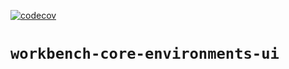 [![codecov](https://codecov.io/github/aws-solutions/solution-spark-on-aws/branch/develop/graph/badge.svg?flag=workbench-core-environments-ui)](https://app.codecov.io/github/aws-solutions/solution-spark-on-aws/tree/codecov)

# `workbench-core-environments-ui`
